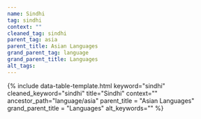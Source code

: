 ```yaml
---
name: Sindhi
tag: sindhi
context: ""
cleaned_tag: sindhi
parent_tag: asia
parent_title: Asian Languages
grand_parent_tag: language
grand_parent_title: Languages
alt_tags: 
---
```


{% include data-table-template.html 
  keyword="sindhi" 
  cleaned_keyword="sindhi" 
  title="Sindhi"
  context=""
  ancestor_path="language/asia" 
  parent_title = "Asian Languages"
  grand_parent_title = "Languages"
  alt_keywords=""
%}

